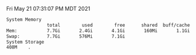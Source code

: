 Fri May 21 07:31:07 PM MDT 2021
```bash
System Memory
               total        used        free      shared  buff/cache   available
Mem:           7.7Gi       2.4Gi       4.1Gi       160Mi       1.1Gi       4.8Gi
Swap:          7.7Gi       576Mi       7.1Gi
System Storage
408M	.
```
